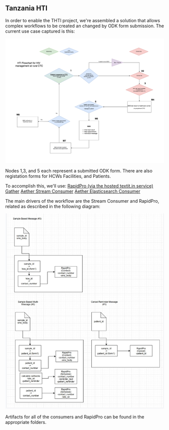 ## Tanzania HTI

In order to enable the THTI project, we're assembled a solution that allows complex workflows to be created an changed by ODK form submission. The current use case captured is this:

![Diagram](/doc/rural_hc_hiv.png)

Nodes 1,3, and 5 each represent a submitted ODK form. There are also registation forms for HCWs Facilities, and Patients.

To accomplish this, we'll use:
[RapidPro (via the hosted textit.in service)](https://textit.in)
[Gather](https://github.com/ehealthafrica/gather)
[Aether Stream Consumer](https://github.com/ehealthafrica/aether-stream-consumer)
[Aether Elasticsearch Consumer](https://github.com/ehealthafrica/aether-elasticsearch-consumer)

The main drivers of the workflow are the Stream Consumer and RapidPro, related as described in the following diagram:

![Diagram](/doc/Selection_001.jpg)

Artifacts for all of the consumers and RapidPro can be found in the appropriate folders.
